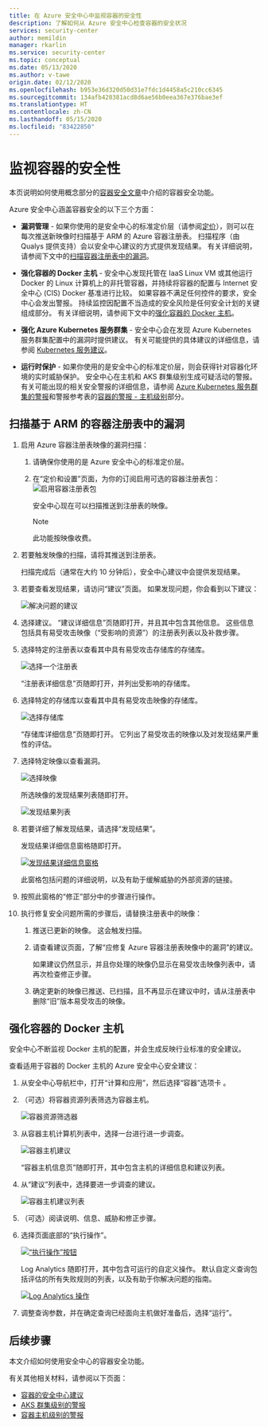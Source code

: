 ```yaml
---
title: 在 Azure 安全中心中监视容器的安全性
description: 了解如何从 Azure 安全中心检查容器的安全状况
services: security-center
author: memildin
manager: rkarlin
ms.service: security-center
ms.topic: conceptual
ms.date: 05/13/2020
ms.author: v-tawe
origin.date: 02/12/2020
ms.openlocfilehash: b953e36d320d50d31e7fdc1d4458a5c210cc6345
ms.sourcegitcommit: 134afb420381acd8d6ae56b0eea367e376bae3ef
ms.translationtype: HT
ms.contentlocale: zh-CN
ms.lasthandoff: 05/15/2020
ms.locfileid: "83422850"
---
```

# <a name="monitoring-the-security-of-your-containers"></a>监视容器的安全性

本页说明如何使用概念部分的[容器安全文章](container-security.md)中介绍的容器安全功能。

Azure 安全中心涵盖容器安全的以下三个方面：

- **漏洞管理** - 如果你使用的是安全中心的标准定价层（请参阅[定价](https://docs.azure.cn/security-center/security-center-pricing)），则可以在每次推送新映像时扫描基于 ARM 的 Azure 容器注册表。 扫描程序（由 Qualys 提供支持）会以安全中心建议的方式提供发现结果。
    有关详细说明，请参阅下文中的[扫描容器注册表中的漏洞](#scanning-your-arm-based-container-registries-for-vulnerabilities)。

- **强化容器的 Docker 主机** - 安全中心发现托管在 IaaS Linux VM 或其他运行 Docker 的 Linux 计算机上的非托管容器，并持续将容器的配置与 Internet 安全中心 (CIS) Docker 基准进行比较。 如果容器不满足任何控件的要求，安全中心会发出警报。 持续监控因配置不当造成的安全风险是任何安全计划的关键组成部分。 
    有关详细说明，请参阅下文中的[强化容器的 Docker 主机](#hardening-your-containers-docker-hosts)。

- **强化 Azure Kubernetes 服务群集** - 安全中心会在发现 Azure Kubernetes 服务群集配置中的漏洞时提供建议。 有关可能提供的具体建议的详细信息，请参阅 [Kubernetes 服务建议](recommendations-reference.md#recs-containers)。

- **运行时保护** - 如果你使用的是安全中心的标准定价层，则会获得针对容器化环境的实时威胁保护。 安全中心在主机和 AKS 群集级别生成可疑活动的警报。 有关可能出现的相关安全警报的详细信息，请参阅 [Azure Kubernetes 服务群集的警报](alerts-reference.md#alerts-akscluster)和警报参考表的[容器的警报 - 主机级别](alerts-reference.md#alerts-containerhost)部分。

## <a name="scanning-your-arm-based-container-registries-for-vulnerabilities"></a>扫描基于 ARM 的容器注册表中的漏洞 

1. 启用 Azure 容器注册表映像的漏洞扫描：

    1. 请确保你使用的是 Azure 安全中心的标准定价层。

    1. 在“定价和设置”页面，为你的订阅启用可选的容器注册表包：![启用容器注册表包](media/monitor-container-security/enabling-container-registries-bundle.png)

        安全中心现在可以扫描推送到注册表的映像。 

        >[!NOTE]
        >此功能按映像收费。


1. 若要触发映像的扫描，请将其推送到注册表。 

    扫描完成后（通常在大约 10 分钟后），安全中心建议中会提供发现结果。
    

1. 若要查看发现结果，请访问“建议”页面。 如果发现问题，你会看到以下建议：

    ![解决问题的建议 ](media/monitor-container-security/acr-finding.png)


1. 选择建议。 
    “建议详细信息”页随即打开，并且其中包含其他信息。 这些信息包括具有易受攻击映像（“受影响的资源”）的注册表列表以及补救步骤。 

1. 选择特定的注册表以查看其中具有易受攻击存储库的存储库。

    ![选择一个注册表](media/monitor-container-security/acr-finding-select-registry.png)

    “注册表详细信息”页随即打开，并列出受影响的存储库。

1. 选择特定的存储库以查看其中具有易受攻击映像的存储库。

    ![选择存储库](media/monitor-container-security/acr-finding-select-repository.png)

    “存储库详细信息”页随即打开。 它列出了易受攻击的映像以及对发现结果严重性的评估。

1. 选择特定映像以查看漏洞。

    ![选择映像](media/monitor-container-security/acr-finding-select-image.png)

    所选映像的发现结果列表随即打开。

    ![发现结果列表](media/monitor-container-security/acr-findings.png)

1. 若要详细了解发现结果，请选择“发现结果”。 

    发现结果详细信息窗格随即打开。

    [![发现结果详细信息窗格](media/monitor-container-security/acr-finding-details-pane.png)](media/monitor-container-security/acr-finding-details-pane.png#lightbox)

    此窗格包括问题的详细说明，以及有助于缓解威胁的外部资源的链接。

1. 按照此窗格的“修正”部分中的步骤进行操作。

1. 执行修复安全问题所需的步骤后，请替换注册表中的映像：

    1. 推送已更新的映像。 这会触发扫描。 
    
    1. 请查看建议页面，了解“应修复 Azure 容器注册表映像中的漏洞”的建议。 
    
        如果建议仍然显示，并且你处理的映像仍显示在易受攻击映像列表中，请再次检查修正步骤。

    1. 确定更新的映像已推送、已扫描，且不再显示在建议中时，请从注册表中删除“旧”版本易受攻击的映像。


## <a name="hardening-your-containers-docker-hosts"></a>强化容器的 Docker 主机

安全中心不断监视 Docker 主机的配置，并会生成反映行业标准的安全建议。

查看适用于容器的 Docker 主机的 Azure 安全中心安全建议：

1. 从安全中心导航栏中，打开“计算和应用”，然后选择“容器”选项卡 。

1. （可选）将容器资源列表筛选为容器主机。

    ![容器资源筛选器](media/monitor-container-security/container-resources-filter.png)

1. 从容器主机计算机列表中，选择一台进行进一步调查。

    ![容器主机建议](media/monitor-container-security/container-resources-filtered-to-hosts.png)

    “容器主机信息页”随即打开，其中包含主机的详细信息和建议列表。

1. 从“建议”列表中，选择要进一步调查的建议。

    ![容器主机建议列表](media/monitor-container-security/container-host-rec.png)

1. （可选）阅读说明、信息、威胁和修正步骤。 

1. 选择页面底部的“执行操作”。

    [![“执行操作”按钮](media/monitor-container-security/host-security-take-action-button.png)](media/monitor-container-security/host-security-take-action.png#lightbox)

    Log Analytics 随即打开，其中包含可运行的自定义操作。 默认自定义查询包括评估的所有失败规则的列表，以及有助于你解决问题的指南。

    [![Log Analytics 操作](media/monitor-container-security/log-analytics-for-action-small.png)](media/monitor-container-security/log-analytics-for-action.png#lightbox)

1. 调整查询参数，并在确定查询已经面向主机做好准备后，选择“运行”。 



## <a name="next-steps"></a>后续步骤

本文介绍如何使用安全中心的容器安全功能。 

有关其他相关材料，请参阅以下页面： 

- [容器的安全中心建议](recommendations-reference.md#recs-containers)
- [AKS 群集级别的警报](alerts-reference.md#alerts-akscluster)
- [容器主机级别的警报](alerts-reference.md#alerts-containerhost)
